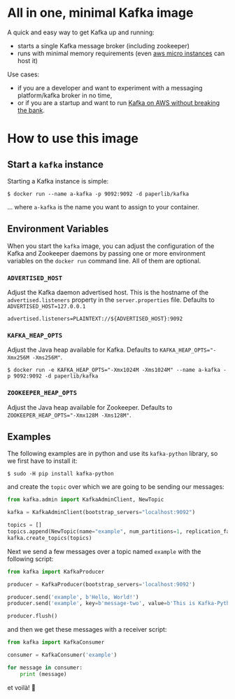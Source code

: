 # All in one, minimal Kafka image

A quick and easy way to get Kafka up and running:

* starts a single Kafka message broker (including zookeeper)
* runs with minimal memory requirements (even [aws micro instances](https://aws.amazon.com/ec2/instance-types/t3/) can host it)

Use cases:

* if you are a developer and want to experiment with a messaging platform/kafka broker in no time,
* or if you are a startup and want to run [Kafka on AWS without breaking the bank](https://medium.com/investing-in-tech/cost-effective-kafka-on-aws-6c02f9b0d7de).

# How to use this image

## Start a `kafka` instance

Starting a Kafka instance is simple:

```console
$ docker run --name a-kafka -p 9092:9092 -d paperlib/kafka
```

... where `a-kafka` is the name you want to assign to your container.


## Environment Variables

When you start the `kafka` image, you can adjust the configuration of the Kafka and Zookeeper daemons by passing one or more environment variables on the `docker run` command line. All of them are optional.

### `ADVERTISED_HOST`

Adjust the Kafka daemon advertised host. This is the hostname of the `advertised.listeners` property in the `server.properties` file. Defaults to `ADVERTISED_HOST=127.0.0.1`

```console
advertised.listeners=PLAINTEXT://${ADVERTISED_HOST}:9092
```

### `KAFKA_HEAP_OPTS`

Adjust the Java heap available for Kafka. Defaults to `KAFKA_HEAP_OPTS="-Xmx256M -Xms256M"`.

```console
$ docker run -e KAFKA_HEAP_OPTS="-Xmx1024M -Xms1024M" --name a-kafka -p 9092:9092 -d paperlib/kafka
```

### `ZOOKEEPER_HEAP_OPTS`

Adjust the Java heap available for Zookeeper. Defaults to `ZOOKEEPER_HEAP_OPTS="-Xmx128M -Xms128M"`.

## Examples

The following examples are in python and use its `kafka-python` library, so we first have to install it:

```console
$ sudo -H pip install kafka-python
```

and create the `topic` over which we are going to be sending our messages:

```python
from kafka.admin import KafkaAdminClient, NewTopic

kafka = KafkaAdminClient(bootstrap_servers="localhost:9092")

topics = []
topics.append(NewTopic(name="example", num_partitions=1, replication_factor=1))
kafka.create_topics(topics)
```

Next we send a few messages over a topic named `example` with the following script:

```python
from kafka import KafkaProducer

producer = KafkaProducer(bootstrap_servers='localhost:9092')

producer.send('example', b'Hello, World!')
producer.send('example', key=b'message-two', value=b'This is Kafka-Python')

producer.flush()
```

and then we get these messages with a receiver script:

```python
from kafka import KafkaConsumer

consumer = KafkaConsumer('example')

for message in consumer:
    print (message)
```

et voilà! 🙂

